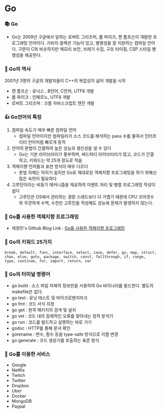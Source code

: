 # Go
### 📚 Go
- Go는 2009년 구글에서 일하는 로버트 그리즈머, 롭 파이크, 켄 톰프슨이 개발한 프로그래밍 언어이다. 가비지 컬렉션 기능이 있고, 병행성을 잘 지원하는 컴파일 언어다. 구문이 C와 비슷하지만 메모리 보안, 쓰레기 수집, 구조 타이핑, CSP 스타일 병행성을 제공한다.
### 🥳 Go의 역사
2007년 3명의 구글의 개발자들이 C++의 복잡성이 싫어 개발을 시작

- 켄 톰프슨 : 유닉스 , B언어, C언어, UTF8 개발
- 롭 파이크 : 인페르노, UTF8 개발
- 로버트 그리즈머 : 크롬 자바스크립트 엔진 개발
### 👍 Go언어의 특징
1. 컴파일 속도가 매우 빠른 컴파일 언어
    - 컴파일 언어이지만 컴파일러가 소스 코드를 해석하는 pass 수를 줄여서 인터프리터 언어처럼 빠르게 동작
2. 언어의 문법이 간결하여 높은 성능과 생산성을 낼 수 있다
    - Go는 기본 라이브러리가 풍부하며, 써드파티 라이브러리가 많고, 코드가 간결하고, 키워드는 약 25개 정도로 적음
3. 객체지향 언어들과 표현 방식이 매우 다르다
    - 문법 자체는 익히기 쉽지만 Go로 제대로된 객체지향 프로그래밍을 하기 위해선 많은 숙련이 필요하다
4. 고루틴이라는 비동기 매커니즘을 제공하여 이벤트 처리 및 병렬 프로그래밍 작성이 쉽다
    - 고루틴은 OS에서 관리하는 경량 스레드보다 더 가볍기 때문에 CPU 코어갯수와 무관하게 수백, 수천만 고루틴을 작성해도 성능에 문제가 발생하지 않는다.
### 👏 Go를 사용한 객체지향 프로그래밍
- 제정민's Github Blog Link : [Go를 사용한 객체지향 프로그래밍][github blod link]

[github blod link]: https://jjmin321.github.io/development/GO를-사용한-객체지향-프로그래밍/ "Go github blog"
### 🔧 Go의 키워드 25가지
`
break, default, func, interface, select, case, defer, go, map, struct, chan, else, goto, package, switch, const, fallthrough, if, range, type, continue, for, import, return, var
`
### 🔑 Go의 터미널 명령어
- go build : 소스 파일 자체의 정보만을 사용하여 Go 바이너리를 빌드한다. 별도의 makefile은 없다.
- go test : 유닛 테스트 및 마이크로벤치마크
- go fmt : 코드 서식 지정
- go get : 원격 패키지의 검색 및 설치
- go vet : 코드 내의 잠재적인 오류를 찾아내는 정적 분석기
- go run : 코드를 빌드하고 실행하는 바로 가기
- godoc : HTTP를 통해 문서 확인
- gorename : 변수, 함수 등을 type-safe 방식으로 이름 변경
- go generate : 코드 생성기를 호출하는 표준 방식
### 📌 Go를 이용한 서비스
- Google
- Netflix
- Twitch
- Twitter
- Dropbox
- Uber
- Docker
- MongoDB
- Paypal
